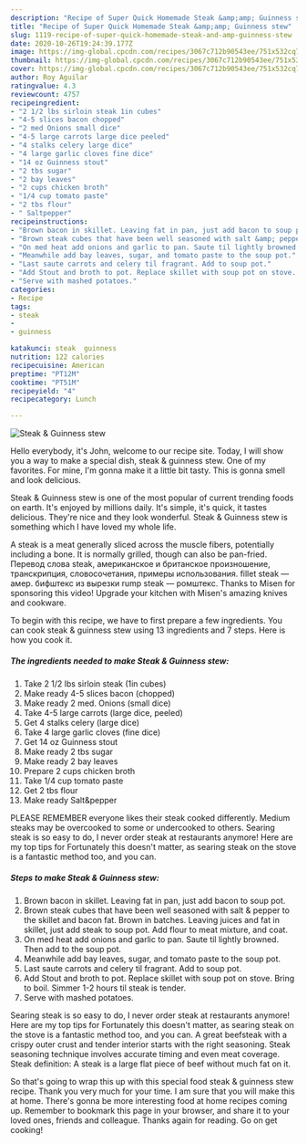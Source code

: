 ```yaml
---
description: "Recipe of Super Quick Homemade Steak &amp;amp; Guinness stew"
title: "Recipe of Super Quick Homemade Steak &amp;amp; Guinness stew"
slug: 1119-recipe-of-super-quick-homemade-steak-and-amp-guinness-stew
date: 2020-10-26T19:24:39.177Z
image: https://img-global.cpcdn.com/recipes/3067c712b90543ee/751x532cq70/steak-guinness-stew-recipe-main-photo.jpg
thumbnail: https://img-global.cpcdn.com/recipes/3067c712b90543ee/751x532cq70/steak-guinness-stew-recipe-main-photo.jpg
cover: https://img-global.cpcdn.com/recipes/3067c712b90543ee/751x532cq70/steak-guinness-stew-recipe-main-photo.jpg
author: Roy Aguilar
ratingvalue: 4.3
reviewcount: 4757
recipeingredient:
- "2 1/2 lbs sirloin steak 1in cubes"
- "4-5 slices bacon chopped"
- "2 med Onions small dice"
- "4-5 large carrots large dice peeled"
- "4 stalks celery large dice"
- "4 large garlic cloves fine dice"
- "14 oz Guinness stout"
- "2 tbs sugar"
- "2 bay leaves"
- "2 cups chicken broth"
- "1/4 cup tomato paste"
- "2 tbs flour"
- " Saltpepper"
recipeinstructions:
- "Brown bacon in skillet. Leaving fat in pan, just add bacon to soup pot."
- "Brown steak cubes that have been well seasoned with salt &amp; pepper to the skillet and bacon fat. Brown in batches. Leaving juices and fat in skillet, just add steak to soup pot. Add flour to meat mixture, and coat."
- "On med heat add onions and garlic to pan. Saute til lightly browned. Then add to the soup pot."
- "Meanwhile add bay leaves, sugar, and tomato paste to the soup pot."
- "Last saute carrots and celery til fragrant. Add to soup pot."
- "Add Stout and broth to pot. Replace skillet with soup pot on stove. Bring to boil. Simmer 1-2 hours til steak is tender."
- "Serve with mashed potatoes."
categories:
- Recipe
tags:
- steak
- 
- guinness

katakunci: steak  guinness 
nutrition: 122 calories
recipecuisine: American
preptime: "PT12M"
cooktime: "PT51M"
recipeyield: "4"
recipecategory: Lunch

---
```



![Steak &amp; Guinness stew](https://img-global.cpcdn.com/recipes/3067c712b90543ee/751x532cq70/steak-guinness-stew-recipe-main-photo.jpg)

Hello everybody, it's John, welcome to our recipe site. Today, I will show you a way to make a special dish, steak &amp; guinness stew. One of my favorites. For mine, I'm gonna make it a little bit tasty. This is gonna smell and look delicious.

Steak &amp; Guinness stew is one of the most popular of current trending foods on earth. It's enjoyed by millions daily. It's simple, it's quick, it tastes delicious. They're nice and they look wonderful. Steak &amp; Guinness stew is something which I have loved my whole life.

A steak is a meat generally sliced across the muscle fibers, potentially including a bone. It is normally grilled, though can also be pan-fried. Перевод слова steak, американское и британское произношение, транскрипция, словосочетания, примеры использования. fillet steak — амер. бифштекс из вырезки rump steak — ромштекс. Thanks to Misen for sponsoring this video! Upgrade your kitchen with Misen&#39;s amazing knives and cookware.


To begin with this recipe, we have to first prepare a few ingredients. You can cook steak &amp; guinness stew using 13 ingredients and 7 steps. Here is how you cook it.

<!--inarticleads1-->

##### The ingredients needed to make Steak &amp; Guinness stew:

1. Take 2 1/2 lbs sirloin steak (1in cubes)
1. Make ready 4-5 slices bacon (chopped)
1. Make ready 2 med. Onions (small dice)
1. Take 4-5 large carrots (large dice, peeled)
1. Get 4 stalks celery (large dice)
1. Take 4 large garlic cloves (fine dice)
1. Get 14 oz Guinness stout
1. Make ready 2 tbs sugar
1. Make ready 2 bay leaves
1. Prepare 2 cups chicken broth
1. Take 1/4 cup tomato paste
1. Get 2 tbs flour
1. Make ready  Salt&amp;pepper


PLEASE REMEMBER everyone likes their steak cooked differently. Medium steaks may be overcooked to some or undercooked to others. Searing steak is so easy to do, I never order steak at restaurants anymore! Here are my top tips for Fortunately this doesn&#39;t matter, as searing steak on the stove is a fantastic method too, and you can. 

<!--inarticleads2-->

##### Steps to make Steak &amp; Guinness stew:

1. Brown bacon in skillet. Leaving fat in pan, just add bacon to soup pot.
1. Brown steak cubes that have been well seasoned with salt &amp; pepper to the skillet and bacon fat. Brown in batches. Leaving juices and fat in skillet, just add steak to soup pot. Add flour to meat mixture, and coat.
1. On med heat add onions and garlic to pan. Saute til lightly browned. Then add to the soup pot.
1. Meanwhile add bay leaves, sugar, and tomato paste to the soup pot.
1. Last saute carrots and celery til fragrant. Add to soup pot.
1. Add Stout and broth to pot. Replace skillet with soup pot on stove. Bring to boil. Simmer 1-2 hours til steak is tender.
1. Serve with mashed potatoes.


Searing steak is so easy to do, I never order steak at restaurants anymore! Here are my top tips for Fortunately this doesn&#39;t matter, as searing steak on the stove is a fantastic method too, and you can. A great beefsteak with a crispy outer crust and tender interior starts with the right seasoning. Steak seasoning technique involves accurate timing and even meat coverage. Steak definition: A steak is a large flat piece of beef without much fat on it. 

So that's going to wrap this up with this special food steak &amp; guinness stew recipe. Thank you very much for your time. I am sure that you will make this at home. There's gonna be more interesting food at home recipes coming up. Remember to bookmark this page in your browser, and share it to your loved ones, friends and colleague. Thanks again for reading. Go on get cooking!
